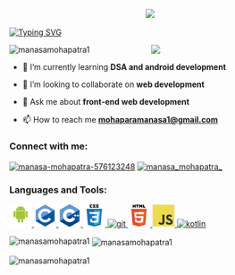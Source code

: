 <p align="center" >
<img height=150px src="https://i.pinimg.com/originals/c9/94/80/c99480d69c76ee45f3cebf1817288c22.gif" />
</p>
<a href="https://git.io/typing-svg"><img src="https://readme-typing-svg.demolab.com?font=Papyrus&size=30&pause=1000&color=21F7A7&center=true&vCenter=true&width=1000&height=70&lines=Hello+there!+I+am+Manasa+Mohapatra.;A+passionate+web+and+android+developer.;Welcome+to+my+Github+profile." alt="Typing SVG" /></a>
</p>
<img align="right" width="250" src="https://img.freepik.com/free-vector/cute-astronaut-working-laptop-cartoon-vector-icon-illustration-science-technology-icon-isolated_138676-4634.jpg?w=2000">

<p align="left"> <img src="https://komarev.com/ghpvc/?username=manasamohapatra1&label=Profile%20views&color=0e75b6&style=flat" alt="manasamohapatra1" /> </p>

- 🌱 I’m currently learning **DSA and android development**

- 👯 I’m looking to collaborate on **web development**

- 💬 Ask me about **front-end web development**

- 📫 How to reach me **mohaparamanasa1@gmail.com**

<h3 align="left">Connect with me:</h3>
<p align="left">
<a href="https://linkedin.com/in/manasa-mohapatra-576123248" target="blank"><img align="center" src="https://raw.githubusercontent.com/rahuldkjain/github-profile-readme-generator/master/src/images/icons/Social/linked-in-alt.svg" alt="manasa-mohapatra-576123248" height="30" width="40" /></a>
<a href="https://instagram.com/manasa_mohapatra_" target="blank"><img align="center" src="https://raw.githubusercontent.com/rahuldkjain/github-profile-readme-generator/master/src/images/icons/Social/instagram.svg" alt="manasa_mohapatra_" height="30" width="40" /></a>
</p>

<h3 align="left">Languages and Tools:</h3>
<p align="left"> <a href="https://developer.android.com" target="_blank" rel="noreferrer"> <img src="https://raw.githubusercontent.com/devicons/devicon/master/icons/android/android-original-wordmark.svg" alt="android" width="40" height="40"/> </a> <a href="https://www.cprogramming.com/" target="_blank" rel="noreferrer"> <img src="https://raw.githubusercontent.com/devicons/devicon/master/icons/c/c-original.svg" alt="c" width="40" height="40"/> </a> <a href="https://www.w3schools.com/cpp/" target="_blank" rel="noreferrer"> <img src="https://raw.githubusercontent.com/devicons/devicon/master/icons/cplusplus/cplusplus-original.svg" alt="cplusplus" width="40" height="40"/> </a> <a href="https://www.w3schools.com/css/" target="_blank" rel="noreferrer"> <img src="https://raw.githubusercontent.com/devicons/devicon/master/icons/css3/css3-original-wordmark.svg" alt="css3" width="40" height="40"/> </a> <a href="https://git-scm.com/" target="_blank" rel="noreferrer"> <img src="https://www.vectorlogo.zone/logos/git-scm/git-scm-icon.svg" alt="git" width="40" height="40"/> </a> <a href="https://www.w3.org/html/" target="_blank" rel="noreferrer"> <img src="https://raw.githubusercontent.com/devicons/devicon/master/icons/html5/html5-original-wordmark.svg" alt="html5" width="40" height="40"/> </a> <a href="https://developer.mozilla.org/en-US/docs/Web/JavaScript" target="_blank" rel="noreferrer"> <img src="https://raw.githubusercontent.com/devicons/devicon/master/icons/javascript/javascript-original.svg" alt="javascript" width="40" height="40"/> </a> <a href="https://kotlinlang.org" target="_blank" rel="noreferrer"> <img src="https://www.vectorlogo.zone/logos/kotlinlang/kotlinlang-icon.svg" alt="kotlin" width="40" height="40"/> </a> </p>

<p><img align="left" src="https://github-readme-stats.vercel.app/api/top-langs?username=manasamohapatra1&show_icons=true&locale=en&layout=compact" alt="manasamohapatra1" /></p>

<p>&nbsp;<img align="center" src="https://github-readme-stats.vercel.app/api?username=manasamohapatra1&show_icons=true&locale=en" alt="manasamohapatra1" /></p>

<p><img align="center" src="https://github-readme-streak-stats.herokuapp.com/?user=manasamohapatra1&" alt="manasamohapatra1" /></p>

<!---
Manasamohapatra1/Manasamohapatra1 is a ✨ special ✨ repository because its `README.md` (this file) appears on your GitHub profile.
You can click the Preview link to take a look at your changes.
--->

